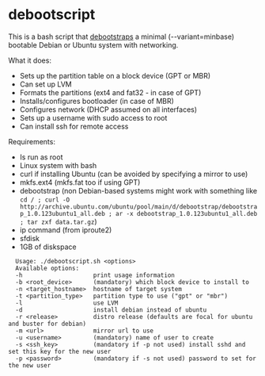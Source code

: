 # debootscript
This is a bash script that [debootstraps](https://wiki.debian.org/Debootstrap) a minimal (--variant=minbase) bootable Debian or Ubuntu system with networking.

What it does:
* Sets up the partition table on a block device (GPT or MBR)
* Can set up LVM
* Formats the partitions (ext4 and fat32 - in case of GPT)
* Installs/configures bootloader (in case of MBR)
* Configures network (DHCP assumed on all interfaces)
* Sets up a username with sudo access to root
* Can install ssh for remote access

Requirements:
* Is run as root
* Linux system with bash
* curl if installing Ubuntu (can be avoided by specifying a mirror to use)
* mkfs.ext4 (mkfs.fat too if using GPT)
* debootstrap (non Debian-based systems might work with something like `cd / ; curl -O http://archive.ubuntu.com/ubuntu/pool/main/d/debootstrap/debootstrap_1.0.123ubuntu1_all.deb ; ar -x debootstrap_1.0.123ubuntu1_all.deb ; tar zxf data.tar.gz`)
* ip command (from iproute2)
* sfdisk
* 1GB of diskspace

```
  Usage: ./debootscript.sh <options>
  Available options:
  -h                    print usage information
  -b <root_device>      (mandatory) which block device to install to
  -n <target_hostname>  hostname of target system
  -t <partition_type>   partition type to use ("gpt" or "mbr")
  -l                    use LVM
  -d                    install debian instead of ubuntu
  -r <release>          distro release (defaults are focal for ubuntu and buster for debian)
  -m <url>              mirror url to use
  -u <username>         (mandatory) name of user to create
  -s <ssh_key>          (mandatory if -p not used) install sshd and set this key for the new user
  -p <password>         (mandatory if -s not used) password to set for the new user
```
